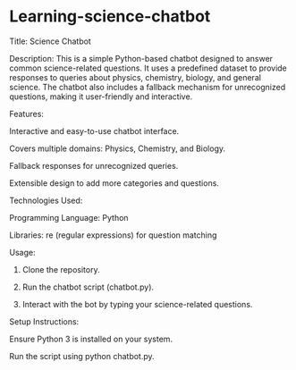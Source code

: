 # Learning-science-chatbot
Title: Science Chatbot

Description:
This is a simple Python-based chatbot designed to answer common science-related questions. It uses a predefined dataset to provide responses to queries about physics, chemistry, biology, and general science. The chatbot also includes a fallback mechanism for unrecognized questions, making it user-friendly and interactive.

Features:

Interactive and easy-to-use chatbot interface.

Covers multiple domains: Physics, Chemistry, and Biology.

Fallback responses for unrecognized queries.

Extensible design to add more categories and questions.


Technologies Used:

Programming Language: Python

Libraries: re (regular expressions) for question matching


Usage:

1. Clone the repository.


2. Run the chatbot script (chatbot.py).


3. Interact with the bot by typing your science-related questions.



Setup Instructions:

Ensure Python 3 is installed on your system.

Run the script using python chatbot.py.

